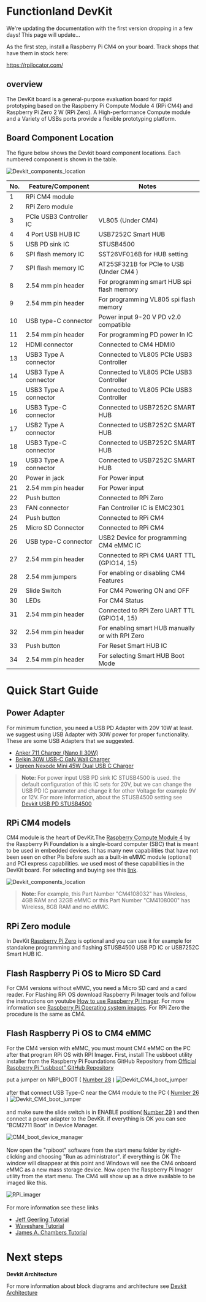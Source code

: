 # Functionland DevKit

We're updating the documentation with the first version dropping in a few days! This page will update...

As the first step, install a Raspberry Pi CM4 on your board. Track shops that have them in stock here:

https://rpilocator.com/

## overview
The DevKit board is a general-purpose evaluation board for rapid prototyping based on the Raspberry Pi Compute Module 4 (RPi CM4) and Raspberry Pi Zero 2 W (RPi Zero). A High-performance Compute module and a Variety of USBs ports provide a flexible prototyping platform.


## Board Component Location
The figure below shows the Devkit board component locations. Each numbered component is shown in the table.

![Devkit_components_location](https://github.com/functionland/BLOX/raw/main/Electrical/DevKit/documents/images/Devkit_components_location.jpg)



| No.| Feature/Component       | Notes                                            |
| -- | ------------------------|--------------------------------------------------|
| 1  | RPi CM4 module          |                                                  |
| 2  | RPi Zero module         |                                                  |
| 3  | PCIe USB3 Controller IC | VL805 (Under CM4)                                |
| 4  | 4 Port USB HUB IC       | USB7252C Smart HUB                               |
| 5  | USB PD sink IC          | STUSB4500                                        |
| 6  | SPI flash memory IC     | SST26VF016B for HUB setting                      |
| 7  | SPI flash memory IC     | AT25SF321B for PCIe to USB (Under CM4 )          |
| 8  | 2.54 mm pin header      | For programming smart HUB spi flash memory       |
| 9  | 2.54 mm pin header      | For programming VL805 spi flash memory           |
| 10 | USB type-C connector    | Power input 9-20 V PD v2.0 compatible            |
| 11 | 2.54 mm pin header      | For programming PD power In IC                   |
| 12 | HDMI connector          | Connected to CM4 HDMI0                           |
| 13 | USB3 Type A connector   | Connected to VL805 PCIe USB3 Controller          |
| 14 | USB3 Type A connector   | Connected to VL805 PCIe USB3 Controller          |
| 15 | USB3 Type A connector   | Connected to VL805 PCIe USB3 Controller          |
| 16 | USB3 Type-C connector   | Connected to USB7252C SMART HUB                  |
| 17 | USB2 Type A connector   | Connected to USB7252C SMART HUB                  |
| 18 | USB3 Type-C connector   | Connected to USB7252C SMART HUB                  |
| 19 | USB3 Type A connector   | Connected to USB7252C SMART HUB                  |
| 20 | Power in jack           | For Power input                                  | 
| 21 | 2.54 mm pin header      | For Power input                                  |
| 22 | Push button             | Connected to RPi Zero                            |
| 23 | FAN connector           | Fan Controller IC is EMC2301                     | 
| 24 | Push button             | Connected to RPi CM4                             |
| 25 | Micro SD Connector      | Connected to RPi CM4                             |
| 26 | USB type-C connector    | USB2 Device for programming CM4 eMMC IC          |
| 27 | 2.54 mm pin header      | Connected to RPi CM4 UART TTL (GPIO14, 15)       | 
| 28 | 2.54 mm jumpers         | For enabling or disabling CM4 Features           |
| 29 | Slide Switch            | For CM4 Powering ON and OFF                      |
| 30 | LEDs                    | For CM4 Status                                   |
| 31 | 2.54 mm pin header      | Connected to RPi Zero UART TTL (GPIO14, 15)      |
| 32 | 2.54 mm pin header      | For enabling smart HUB manually or with RPI Zero |
| 33 | Push button             | For Reset Smart HUB IC                           |
| 34 | 2.54 mm pin header      | For selecting Smart HUB Boot Mode                |

# Quick Start Guide
## Power Adapter
For minimum function, you need a USB PD Adapter with 20V 10W at least. we suggest using USB Adapter with 30W power for proper functionality.
These are some USB Adapters that we suggested.

- [Anker 711 Charger (Nano II 30W)](https://www.anker.com/products/a2665)
- [Belkin 30W USB-C GaN Wall Charger](https://www.belkin.com/30w-usb-c-gan-wall-charger-usb-c-cable/P-WCH001dq1MWH-B6.html)
- [Ugreen Nexode Mini 45W Dual USB C Charger](https://eu.ugreen.com/collections/gan-chargers/products/ugreen-nexode-mini-45w-dual-usb-c-charger)


>**Note:** For power input USB PD sink IC STUSB4500 is used. the default configuration of this IC sets for 20V, but we can change the USB PD IC parameter and change it for other Voltage for example 9V or 12V. For more information, about the STUSB4500 setting see [Devkit USB PD STUSB4500](https://github.com/functionland/BLOX/blob/main/Electrical/DevKit/documents/documents_md/USB_PD_STUSB4500.md)

## RPi CM4 models
CM4 module is the heart of DevKit.The [Raspberry Compute Module 4](https://www.raspberrypi.com/products/compute-module-4) by the Raspberry Pi Foundation is a single-board computer (SBC) that is meant to be used in embedded devices. It has many new capabilities that have not been seen on other Pis before such as a built-in eMMC module (optional) and PCI express capabilities. we used most of these capabilities in the DevKit board. For selecting and buying see this [link](https://www.raspberrypi.com/products/compute-module-4/?variant=raspberry-pi-cm4104032).

![Devkit_components_location](https://github.com/functionland/BLOX/raw/main/Electrical/DevKit/documents/images/CM4_models.png)

>**Note:** For example, this Part Number "CM4108032" has Wireless, 4GB RAM and 32GB eMMC or this Part Number "CM4108000" has Wireless, 8GB RAM and no eMMC.

## RPi Zero module
In DevKit [Raspberry Pi Zero](https://www.raspberrypi.com/products/raspberry-pi-zero/) is optional and you can use it for example for standalone programming and flashing STUSB4500 USB PD IC or USB7252C Smart HUB IC.

## Flash Raspberry Pi OS to Micro SD Card 
For CM4 versions without eMMC, you need a Micro SD card and a card reader. For Flashing RPi OS download Raspberry Pi Imager tools and follow the instructions on youtube [How to use Raspberry Pi Imager](https://www.youtube.com/watch?v=ntaXWS8Lk34). For more information see [Raspberry Pi Operating system images](https://www.raspberrypi.com/software/operating-systems/). For RPi Zero the procedure is the same as CM4.

## Flash Raspberry Pi OS to CM4 eMMC
For the CM4 version with eMMC, you must mount CM4 eMMC on the PC after that program RPi OS with RPI Imager. First, install The usbboot utility installer from the Raspberry Pi Foundations GitHub Repository from [Official Raspberry Pi “usbboot” GitHub Repository]()

put a jumper on NRPI_BOOT ( [Number 28](#Board-Component-Location) )
![Devkit_CM4_boot_jumper](https://github.com/functionland/BLOX/raw/main/Electrical/DevKit/documents/images/CM4_boot_jumper.jpg)\
\
after that connect USB Type-C near the CM4 module to the PC ( [Number 26](#Board-Component-Location) )
![Devkit_CM4_boot_jumper](https://github.com/functionland/BLOX/raw/main/Electrical/DevKit/documents/images/CM4_USB_type-c.jpg)\
\
and make sure the slide switch is in ENABLE position( [Number 29](#Board-Component-Location) ) and then connect a power adapter to the DevKit. if everything is OK you can see "BCM2711 Boot" in Device Manager.

![CM4_boot_device_manager](https://github.com/functionland/BLOX/raw/main/Electrical/DevKit/documents/images/CM4_boot_device_manager.png)\
\
Now open the "rpiboot" software from the start menu folder by right-clicking and choosing "Run as administrator". if everything is OK The window will disappear at this point and Windows will see the CM4 onboard eMMC as a new mass storage device. Now open the Raspberry Pi Imager utility from the start menu. The CM4 will show up as a drive available to be imaged like this.

![RPi_imager](https://github.com/functionland/BLOX/raw/main/Electrical/DevKit/documents/images/RPi_imager.png)\
\
For more information see these links
- [ Jeff Geerling Tutorial ](https://www.jeffgeerling.com/blog/2020/how-flash-raspberry-pi-os-compute-module-4-emmc-usbboot)
- [ Waveshare Tutorial ](https://www.waveshare.com/wiki/Write_Image_for_Compute_Module_Boards_eMMC_version)
- [ James A. Chambers Tutorial ](https://jamesachambers.com/full-compute-module-4-raspberry-pi-setup-imaging-guide/)


# Next steps
**Devkit Architecture**

For more information about block diagrams and architecture see [Devkit Architecture](https://github.com/functionland/BLOX/blob/main/Electrical/DevKit/documents/documents_md/Architecture.md)
